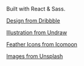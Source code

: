 Built with React & Sass.

[Design from Dribbble](https://dribbble.com/shots/6685757-Vacation-House-Cooking-Landing-Page)

[Illustration from Undraw](https://undraw.co)

[Feather Icons from Icomoon](https://icomoon.io)

[Images from Unsplash](https://unsplash.com)
